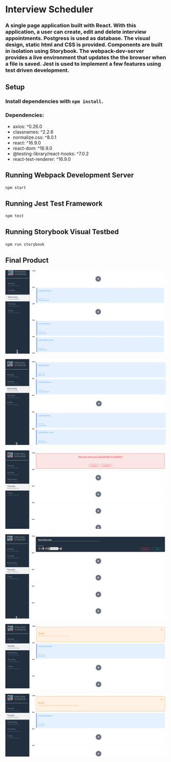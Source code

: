# Interview Scheduler

### A single page application built with React. With this application, a user can create, edit and delete interview appointments. Postgress is used as database. The visual design, static html and CSS is provided. Components are built in isolation using Storybook. The webpack-dev-server provides a live environment that updates the the browser when a file is saved. Jest is used to implement a few features using test driven development.

## Setup

### Install dependencies with `npm install`.

### Dependencies:

- axios: ^0.26.0
- classnames: ^2.2.6
- normalize.css: ^8.0.1
- react: ^16.9.0
- react-dom: ^16.9.0
- @testing-library/react-hooks: ^7.0.2
- react-test-renderer: ^16.9.0

## Running Webpack Development Server

```sh
npm start
```

## Running Jest Test Framework

```sh
npm test
```

## Running Storybook Visual Testbed

```sh
npm run storybook
```

## Final Product

!["initial page"](./public/images/initialPage.png)

!["add appointment"](./public/images/addAppointment.png)

!["cancel appointment"](./public/images/cancelAppointment.png)

!["edit appointment"](./public/images/editAppointment.png)

!["no name validation"](./public/images/inputValidation1.png)

!["no interviewer selected validation"](./public/images/inputValidation2.png)
